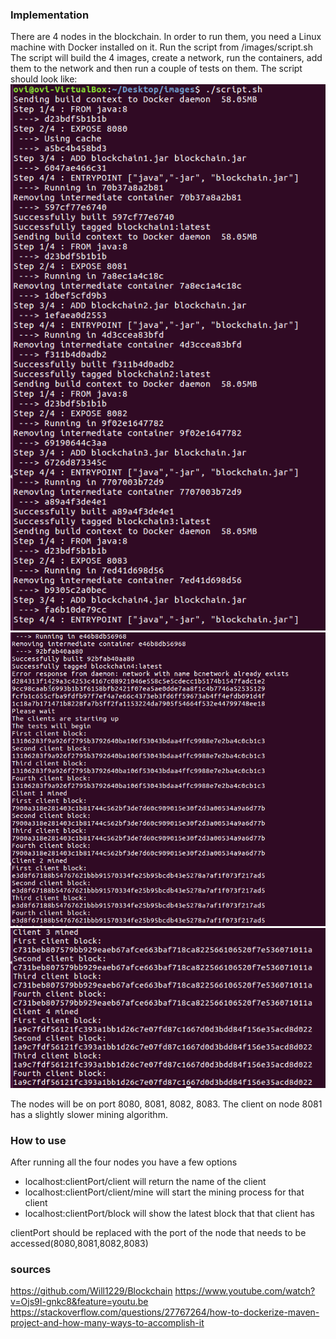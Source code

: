 ### Implementation
There are 4 nodes in the blockchain.
In order to run them, you need a Linux machine with Docker installed on it.
Run the script from /images/script.sh
The script will build the 4 images, create a network, run the containers, add them to the network and then run a couple of tests on them.
The script should look like: 
![](https://raw.githubusercontent.com/ovi28/blockchain/master/ss1.png)
![](https://raw.githubusercontent.com/ovi28/blockchain/master/ss2.png)
![alt text](https://raw.githubusercontent.com/ovi28/blockchain/master/ss3.png)

The nodes will be on port 8080, 8081, 8082, 8083.
The client on node 8081 has a slightly slower mining algorithm.

### How to use
After running all the four nodes you have a few options
* localhost:clientPort/client will return the name of the client
* localhost:clientPort/client/mine will start the mining process for that client
* localhost:clientPort/block will show the latest block that that client has

clientPort should be replaced with the port of the node that needs to be accessed(8080,8081,8082,8083)


### sources
https://github.com/Will1229/Blockchain
https://www.youtube.com/watch?v=Ojs9I-gnkc8&feature=youtu.be
https://stackoverflow.com/questions/27767264/how-to-dockerize-maven-project-and-how-many-ways-to-accomplish-it
